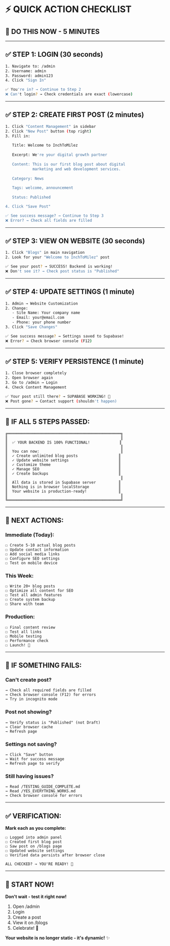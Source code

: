 # ⚡ **QUICK ACTION CHECKLIST**

## 🎯 **DO THIS NOW - 5 MINUTES**

---

## ✅ **STEP 1: LOGIN (30 seconds)**

```bash
1. Navigate to: /admin
2. Username: admin
3. Password: admin123
4. Click "Sign In"

✅ You're in? → Continue to Step 2
❌ Can't login? → Check credentials are exact (lowercase)
```

---

## ✅ **STEP 2: CREATE FIRST POST (2 minutes)**

```bash
1. Click "Content Management" in sidebar
2. Click "New Post" button (top right)
3. Fill in:
   
   Title: Welcome to InchToMilez
   
   Excerpt: We're your digital growth partner
   
   Content: This is our first blog post about digital 
            marketing and web development services.
   
   Category: News
   
   Tags: welcome, announcement
   
   Status: Published

4. Click "Save Post"

✅ See success message? → Continue to Step 3
❌ Error? → Check all fields are filled
```

---

## ✅ **STEP 3: VIEW ON WEBSITE (30 seconds)**

```bash
1. Click "Blogs" in main navigation
2. Look for your "Welcome to InchToMilez" post

✅ See your post? → SUCCESS! Backend is working!
❌ Don't see it? → Check post status is "Published"
```

---

## ✅ **STEP 4: UPDATE SETTINGS (1 minute)**

```bash
1. Admin → Website Customization
2. Change:
   - Site Name: Your company name
   - Email: your@email.com
   - Phone: your phone number
3. Click "Save Changes"

✅ See success message? → Settings saved to Supabase!
❌ Error? → Check browser console (F12)
```

---

## ✅ **STEP 5: VERIFY PERSISTENCE (1 minute)**

```bash
1. Close browser completely
2. Open browser again
3. Go to /admin → Login
4. Check Content Management

✅ Your post still there? → SUPABASE WORKING! 🎉
❌ Post gone? → Contact support (shouldn't happen)
```

---

## 🎊 **IF ALL 5 STEPS PASSED:**

```
╔══════════════════════════════════════════════════╗
║                                                  ║
║  ✅ YOUR BACKEND IS 100% FUNCTIONAL!             ║
║                                                  ║
║  You can now:                                    ║
║  ✓ Create unlimited blog posts                  ║
║  ✓ Update website settings                      ║
║  ✓ Customize theme                              ║
║  ✓ Manage SEO                                   ║
║  ✓ Create backups                               ║
║                                                  ║
║  All data is stored in Supabase server          ║
║  Nothing is in browser localStorage             ║
║  Your website is production-ready!              ║
║                                                  ║
╚══════════════════════════════════════════════════╝
```

---

## 📝 **NEXT ACTIONS:**

### **Immediate (Today):**
```
☐ Create 5-10 actual blog posts
☐ Update contact information
☐ Add social media links
☐ Configure SEO settings
☐ Test on mobile device
```

### **This Week:**
```
☐ Write 20+ blog posts
☐ Optimize all content for SEO
☐ Test all admin features
☐ Create system backup
☐ Share with team
```

### **Production:**
```
☐ Final content review
☐ Test all links
☐ Mobile testing
☐ Performance check
☐ Launch! 🚀
```

---

## 🐛 **IF SOMETHING FAILS:**

### **Can't create post?**
```
→ Check all required fields are filled
→ Check browser console (F12) for errors
→ Try in incognito mode
```

### **Post not showing?**
```
→ Verify status is "Published" (not Draft)
→ Clear browser cache
→ Refresh page
```

### **Settings not saving?**
```
→ Click "Save" button
→ Wait for success message
→ Refresh page to verify
```

### **Still having issues?**
```
→ Read /TESTING_GUIDE_COMPLETE.md
→ Read /YES_EVERYTHING_WORKS.md
→ Check browser console for errors
```

---

## ✅ **VERIFICATION:**

**Mark each as you complete:**

```
☐ Logged into admin panel
☐ Created first blog post
☐ Saw post on /blogs page
☐ Updated website settings
☐ Verified data persists after browser close

ALL CHECKED? → YOU'RE READY! 🎉
```

---

## 🚀 **START NOW!**

**Don't wait - test it right now!**

1. Open /admin
2. Login
3. Create a post
4. View it on /blogs
5. Celebrate! 🎊

**Your website is no longer static - it's dynamic!** ✨